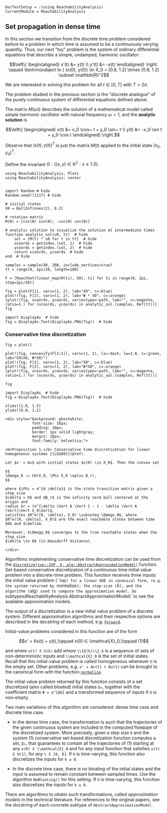 ```@meta
DocTestSetup = :(using ReachabilityAnalysis)
CurrentModule = ReachabilityAnalysis
```

## Set propagation in dense time

In this section we transition from the discrete time problem considered before
to a problem in which time is assumed to be a continuously varying quantity.
Thus, our next "toy" problem is the system of ordinary differential equations
that describe a simple, undamped, harmonic oscillator:

```math
\left\{ \begin{aligned}
x'(t) &= y(t) \\
y'(t) &= -x(t)
\end{aligned} \right. \qquad \textrm{subject to } (x(0), y(0)) \in X_0 = [0.8, 1.2] \times [0.8, 1.2] \subset \mathbb{R}^2
```
We are interested in solving this problem for all $t \in [0, T]$ with $T = 2\pi$.

The problem studied in the previous section is the "discrete analogue" of the purely continuous system of differential equations defined above.

The matrix $M(\omega t)$ describes the solution of a mathematical model called *simple harmonic oscillator* with natural frequency $\omega = 1$, and the **analytic solution** is

```math
\left\{ \begin{aligned}
x(t) &= x_0 \cos~ t + y_0 \sin~ t \\
y(t) &= -x_0 \sin t + y_0 \cos t
\end{aligned} \right.
```

Observe that $(x(t), y(t))^T$ is just the matrix $M(t)$ applied to the initial state $(x_0, y_0)^T$.


Define the invariant $G: \{(x, y) \in \mathbb{R}^2: x ≥ 1.3 \}$.


```@example dense_propagation
using ReachabilityAnalysis, Plots
using ReachabilityAnalysis: center


import Random # hide
Random.seed!(1117) # hide

# initial states
X0 = BallInf(ones(2), 0.2)

# rotation matrix
M(θ) = [cos(θ) sin(θ); -sin(θ) cos(θ)]

# analytic solution to visualize the solution at intermediate times
function analytic_sol(u0, tt)  # hide
    sol = [M(t) * u0 for t in tt]  # hide
    xcoords = getindex.(sol, 1)  # hide
    ycoords = getindex.(sol, 2)  # hide
    return xcoords, ycoords  # hide
end  # hide

samples = sample(X0, 200, include_vertices=true)
tt = range(0, 2pi/20, length=100)

F = [ReachSet(linear_map(M(ti), X0), ti) for ti in range(0, 2pi, step=2pi/20)]

fig = plot(F[1], vars=(1, 2), lab="X0", c=:blue)
plot!(fig, F[2], vars=(1, 2), lab="Φ * X0", c=:orange)
[plot!(fig, xcoords, ycoords, seriestype=:path, lab="", c=:magenta, ratio=1.) for (xcoords, ycoords) in analytic_sol.(samples, Ref(tt))]
fig

import DisplayAs  # hide
fig = DisplayAs.Text(DisplayAs.PNG(fig))  # hide
```

### Conservative time discretization



```@example dense_propagation
fig = plot()

plot!(fig, convexify(F[1:2]), vars=(1, 2), ls=:dash, lw=3.0, c=:green, lab="CH(X0, Φ*X0)")
plot!(fig, F[1], vars=(1, 2), lab="X0", c=:blue)
plot!(fig, F[2], vars=(1, 2), lab="Φ*X0", c=:orange)
[plot!(fig, xcoords, ycoords, seriestype=:path, lab="", c=:magenta, ratio=1.) for (xcoords, ycoords) in analytic_sol.(samples, Ref(tt))]

fig

import DisplayAs  # hide
fig = DisplayAs.Text(DisplayAs.PNG(fig))  # hide
```

```@example dense_propagation
xlims!(1.0, 1.5)
ylims!(0.8, 1.2)
```

```@raw html
<div style="background: ghostwhite;
            font-size: 16px;
            padding: 10px;
            border: 1px solid lightgray;
            margin: 10px;
            font-family: helvetica;">

<b>Proposition 1.</b> Conservative time discretization for linear homogeneous systems [[LGG09]](@ref).

Let $x' = Ax$ with initial states $x(0) \in X_0$. Then the convex set

$$
\Omega_0 := CH(X_0, \Phi X_0 \oplus B_r),
$$

where $\Phi = e^{A \delta}$ is the state transition matrix given a step size
$\delta > 0$ and $B_r$ is the infinity norm ball centered at the origin and
radius $r = (e^{\delta \Vert A \Vert } - 1 - \delta \Vert A \Vert)\Vert X_0\Vert$,
satisfies $R^e([0, \delta], X_0) \subseteq \Omega_0$, where
$R^e([0, \delta], X_0)$ are the exact reachable states between time $0$ and $\delta$.

Moreover, $\Omega_0$ converges to the true reachable states when the step size
$\delta \to 0$ (in Hausdorff distance).

</div>
```

Algorithms implementing conservative time discretization can be used from the
[`discretize(ivp::IVP, δ, alg::AbstractApproximationModel)`](@ref) function.
Set-based conservative discretization of a continuous-time initial value problem
into a discrete-time problem.
This function receives three inputs: the initial value problem (``ivp`) for a
linear ODE in canonical form, (e.g. the system returned by `normalize`);
the step-size (`δ`), and the algorithm (`alg`) used to compute the approximation model.
Do `subtypes(ReachabilityAnalysis.AbstractApproximationModel)` to see the
available approximation models.

The output of a discretization is a new initial value problem of a discrete system.
Different approximation algorithms and their respective options are described
in the docstring of each method, e.g. [`Forward`](@ref).

Initial-value problems considered in this function are of the form

```math
x' = Ax(t) + u(t),\\qquad x(0) ∈ \\mathcal{X}_0,\\qquad (1)
```
and where ``u(t) ∈ U(k)`` add where ``\\{U(k)\\}_k`` is a sequence of sets of
non-deterministic inputs and ``\\mathcal{X}_0`` is the set of initial
states. Recall that this initial-value problem is called homogeneous whenever `U`
is the empty set. Other problems, e.g. ``x' = Ax(t) + Bu(t)`` can be brought
to the canonical form with the function [`normalize`](@ref).

The initial value problem returned by this function consists of a set discretized
(also called *bloated*) initial states ``Ω₀``, together with the coefficient matrix
``Φ = e^{Aδ}`` and a transformed sequence of inputs if ``U`` is non-empty.

Two main variations of this algorithm are considered: dense time case and
discrete time case.

- In the dense time case, the transformation is such that the trajectories
of the given continuous system are included in the computed flowpipe of the
discretized system. More precisely, given a step size ``δ`` and the system (1)
conservative set-based discretization function computes a set, ``Ω₀``, that
guarantees to contain all the trajectories of (1) starting at any ``x(0) ∈ \\mathcal{X}_0``
and for any input function that satisfies ``u(t) ∈ U(1)``, for any ``t ∈ [0, δ]``.
If ``U`` is time-varying, this function also discretizes the inputs for ``k ≥ 0``.

- In the discrete time case, there is no bloating of the initial states and the
input is assumed to remain constant between sampled times. Use the algorithm
`NoBloating()` for this setting. If ``U`` is time-varying, this function also discretizes
the inputs for ``k ≥ 0``.

There are algorithms to obatin such transformations, called *approximation models*
in the technical literature. For references to the original papers, see the
docstring of each concrete subtype of `AbstractApproximationModel`.
